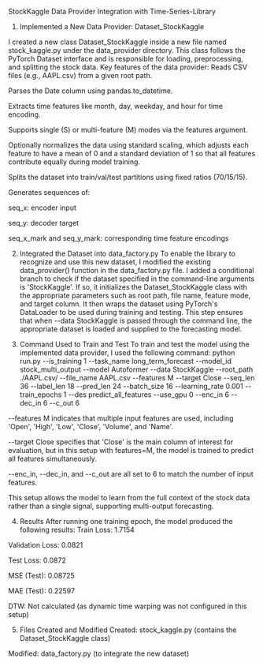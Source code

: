 StockKaggle Data Provider Integration with Time-Series-Library

1. Implemented a New Data Provider: Dataset_StockKaggle

I created a new class Dataset_StockKaggle inside a new file named stock_kaggle.py under the data_provider directory. This class follows the PyTorch Dataset interface and is responsible for loading, preprocessing, and splitting the stock data.
Key features of the data provider:
Reads CSV files (e.g., AAPL.csv) from a given root path.


Parses the Date column using pandas.to_datetime.


Extracts time features like month, day, weekday, and hour for time encoding.


Supports single (S) or multi-feature (M) modes via the features argument.


Optionally normalizes the data using standard scaling, which adjusts each feature to have a mean of 0 and a standard deviation of 1 so that all features contribute equally during model training.


Splits the dataset into train/val/test partitions using fixed ratios (70/15/15).


Generates sequences of:


seq_x: encoder input


seq_y: decoder target


seq_x_mark and seq_y_mark: corresponding time feature encodings


2. Integrated the Dataset into data_factory.py
To enable the library to recognize and use this new dataset, I modified the existing data_provider() function in the data_factory.py file. I added a conditional branch to check if the dataset specified in the command-line arguments is 'StockKaggle'. If so, it initializes the Dataset_StockKaggle class with the appropriate parameters such as root path, file name, feature mode, and target column. It then wraps the dataset using PyTorch's DataLoader to be used during training and testing.
This step ensures that when --data StockKaggle is passed through the command line, the appropriate dataset is loaded and supplied to the forecasting model.


3. Command Used to Train and Test
To train and test the model using the implemented data provider, I used the following command:
python run.py --is_training 1 --task_name long_term_forecast --model_id stock_multi_output --model Autoformer --data StockKaggle --root_path ./AAPL.csv/ --file_name AAPL.csv --features M --target Close --seq_len 36 --label_len 18 --pred_len 24 --batch_size 16 --learning_rate 0.001 --train_epochs 1 --des predict_all_features --use_gpu 0 --enc_in 6 --dec_in 6 --c_out 6

--features M indicates that multiple input features are used, including 'Open', 'High', 'Low', 'Close', 'Volume', and 'Name'.


--target Close specifies that 'Close' is the main column of interest for evaluation, but in this setup with features=M, the model is trained to predict all features simultaneously.


--enc_in, --dec_in, and --c_out are all set to 6 to match the number of input features.


This setup allows the model to learn from the full context of the stock data rather than a single signal, supporting multi-output forecasting.


4. Results
After running one training epoch, the model produced the following results:
Train Loss: 1.7154


Validation Loss: 0.0821


Test Loss: 0.0872


MSE (Test): 0.08725


MAE (Test): 0.22597


DTW: Not calculated (as dynamic time warping was not configured in this setup)


5. Files Created and Modified
Created: stock_kaggle.py (contains the Dataset_StockKaggle class)


Modified: data_factory.py (to integrate the new dataset)
